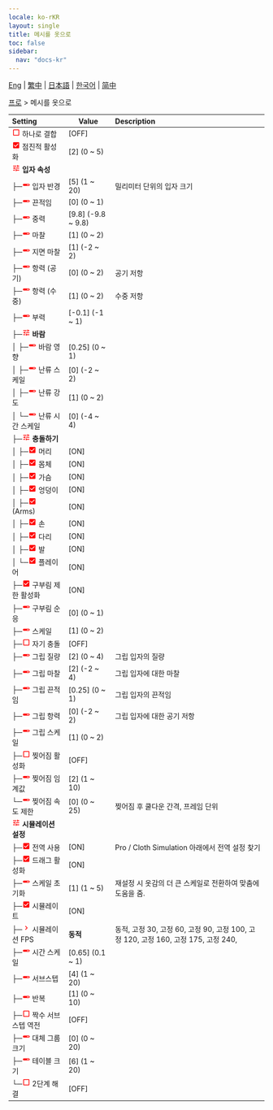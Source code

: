 ```yaml
---
locale: ko-rKR
layout: single
title: 메시를 옷으로
toc: false
sidebar:
  nav: "docs-kr"
---
```

[Eng](/dancexr/menu/2025.4/actor/mesh_to_cloth) | [繁中](/tw/dancexr/menu/2025.4/actor/mesh_to_cloth) | [日本語](/jp/dancexr/menu/2025.4/actor/mesh_to_cloth) | [한국어](/kr/dancexr/menu/2025.4/actor/mesh_to_cloth) | [简中](/zh/dancexr/menu/2025.4/actor/mesh_to_cloth)

[프로](../menu#프로) > 메시를 옷으로



| Setting | Value | Description |
| :--- | --- | :--- |
| <img src="/images/icon/ic_check_off.png" alt="check off icon"/> 하나로 결합</nobr>| [OFF] | 
| <img src="/images/icon/ic_check_on.png" alt="check on icon"/> 점진적 활성화</nobr>| [2] (0 ~ 5) | 
| <img src="/images/icon/ic_tune.png" alt="tune icon"/> <b>입자 속성</b></nobr>| | 
| ├─<img src="/images/icon/ic_slider.png" alt="slider icon"/> 입자 반경</nobr>| [5] (1 ~ 20) | 밀리미터 단위의 입자 크기
| ├─<img src="/images/icon/ic_slider.png" alt="slider icon"/> 끈적임</nobr>| [0] (0 ~ 1) | 
| ├─<img src="/images/icon/ic_slider.png" alt="slider icon"/> 중력</nobr>| [9.8] (-9.8 ~ 9.8) | 
| ├─<img src="/images/icon/ic_slider.png" alt="slider icon"/> 마찰</nobr>| [1] (0 ~ 2) | 
| ├─<img src="/images/icon/ic_slider.png" alt="slider icon"/> 지면 마찰</nobr>| [1] (-2 ~ 2) | 
| ├─<img src="/images/icon/ic_slider.png" alt="slider icon"/> 항력 (공기)</nobr>| [0] (0 ~ 2) | 공기 저항
| ├─<img src="/images/icon/ic_slider.png" alt="slider icon"/> 항력 (수중)</nobr>| [1] (0 ~ 2) | 수중 저항
| ├─<img src="/images/icon/ic_slider.png" alt="slider icon"/> 부력</nobr>| [-0.1] (-1 ~ 1) | 
| ├─<img src="/images/icon/ic_tune.png" alt="tune icon"/> <b>바람</b></nobr>| | 
| │ ├─<img src="/images/icon/ic_slider.png" alt="slider icon"/> 바람 영향</nobr>| [0.25] (0 ~ 1) | 
| │ ├─<img src="/images/icon/ic_slider.png" alt="slider icon"/> 난류 스케일</nobr>| [0] (-2 ~ 2) | 
| │ ├─<img src="/images/icon/ic_slider.png" alt="slider icon"/> 난류 강도</nobr>| [1] (0 ~ 2) | 
| │ └─<img src="/images/icon/ic_slider.png" alt="slider icon"/> 난류 시간 스케일</nobr>| [0] (-4 ~ 4) | 
| ├─<img src="/images/icon/ic_tune.png" alt="tune icon"/> <b>충돌하기</b></nobr>| | 
| │ ├─<img src="/images/icon/ic_check_on.png" alt="check on icon"/> 머리</nobr>| [ON] | 
| │ ├─<img src="/images/icon/ic_check_on.png" alt="check on icon"/> 몸체</nobr>| [ON] | 
| │ ├─<img src="/images/icon/ic_check_on.png" alt="check on icon"/> 가슴</nobr>| [ON] | 
| │ ├─<img src="/images/icon/ic_check_on.png" alt="check on icon"/> 엉덩이</nobr>| [ON] | 
| │ ├─<img src="/images/icon/ic_check_on.png" alt="check on icon"/> (Arms)</nobr>| [ON] | 
| │ ├─<img src="/images/icon/ic_check_on.png" alt="check on icon"/> 손</nobr>| [ON] | 
| │ ├─<img src="/images/icon/ic_check_on.png" alt="check on icon"/> 다리</nobr>| [ON] | 
| │ ├─<img src="/images/icon/ic_check_on.png" alt="check on icon"/> 발</nobr>| [ON] | 
| │ └─<img src="/images/icon/ic_check_on.png" alt="check on icon"/> 플레이어</nobr>| [ON] | 
| ├─<img src="/images/icon/ic_check_on.png" alt="check on icon"/> 구부림 제한 활성화</nobr>| [ON] | 
| ├─<img src="/images/icon/ic_slider.png" alt="slider icon"/> 구부림 순응</nobr>| [0] (0 ~ 1) | 
| ├─<img src="/images/icon/ic_slider.png" alt="slider icon"/> 스케일</nobr>| [1] (0 ~ 2) | 
| ├─<img src="/images/icon/ic_check_off.png" alt="check off icon"/> 자기 충돌</nobr>| [OFF] | 
| ├─<img src="/images/icon/ic_slider.png" alt="slider icon"/> 그립 질량</nobr>| [2] (0 ~ 4) | 그립 입자의 질량
| ├─<img src="/images/icon/ic_slider.png" alt="slider icon"/> 그립 마찰</nobr>| [2] (-2 ~ 4) | 그립 입자에 대한 마찰
| ├─<img src="/images/icon/ic_slider.png" alt="slider icon"/> 그립 끈적임</nobr>| [0.25] (0 ~ 1) | 그립 입자의 끈적임
| ├─<img src="/images/icon/ic_slider.png" alt="slider icon"/> 그립 항력</nobr>| [0] (-2 ~ 2) | 그립 입자에 대한 공기 저항
| ├─<img src="/images/icon/ic_slider.png" alt="slider icon"/> 그립 스케일</nobr>| [1] (0 ~ 2) | 
| ├─<img src="/images/icon/ic_check_off.png" alt="check off icon"/> 찢어짐 활성화</nobr>| [OFF] | 
| ├─<img src="/images/icon/ic_slider.png" alt="slider icon"/> 찢어짐 임계값</nobr>| [2] (1 ~ 10) | 
| └─<img src="/images/icon/ic_slider.png" alt="slider icon"/> 찢어짐 속도 제한</nobr>| [0] (0 ~ 25) | 찢어짐 후 쿨다운 간격, 프레임 단위
| <img src="/images/icon/ic_tune.png" alt="tune icon"/> <b>시뮬레이션 설정</b></nobr>| | 
| ├─<img src="/images/icon/ic_check_on.png" alt="check on icon"/> 전역 사용</nobr>| [ON] | Pro / Cloth Simulation 아래에서 전역 설정 찾기
| ├─<img src="/images/icon/ic_check_on.png" alt="check on icon"/> 드래그 활성화</nobr>| [ON] | 
| ├─<img src="/images/icon/ic_slider.png" alt="slider icon"/> 스케일 초기화</nobr>| [1] (1 ~ 5) | 재설정 시 옷감의 더 큰 스케일로 전환하여 맞춤에 도움을 줌.
| ├─<img src="/images/icon/ic_check_on.png" alt="check on icon"/> 시뮬레이트</nobr>| [ON] | 
| ├─<img src="/images/icon/ic_chevron.png" alt="chevron icon"/> 시뮬레이션 FPS</nobr>| **동적** | 동적, 고정 30, 고정 60, 고정 90, 고정 100, 고정 120, 고정 160, 고정 175, 고정 240,  |
| ├─<img src="/images/icon/ic_slider.png" alt="slider icon"/> 시간 스케일</nobr>| [0.65] (0.1 ~ 1) | 
| ├─<img src="/images/icon/ic_slider.png" alt="slider icon"/> 서브스텝</nobr>| [4] (1 ~ 20) | 
| ├─<img src="/images/icon/ic_slider.png" alt="slider icon"/> 반복</nobr>| [1] (0 ~ 10) | 
| ├─<img src="/images/icon/ic_check_off.png" alt="check off icon"/> 짝수 서브스텝 역전</nobr>| [OFF] | 
| ├─<img src="/images/icon/ic_slider.png" alt="slider icon"/> 대체 그룹 크기</nobr>| [0] (0 ~ 20) | 
| ├─<img src="/images/icon/ic_slider.png" alt="slider icon"/> 테이블 크기</nobr>| [6] (1 ~ 20) | 
| └─<img src="/images/icon/ic_check_off.png" alt="check off icon"/> 2단계 해결</nobr>| [OFF] | 

